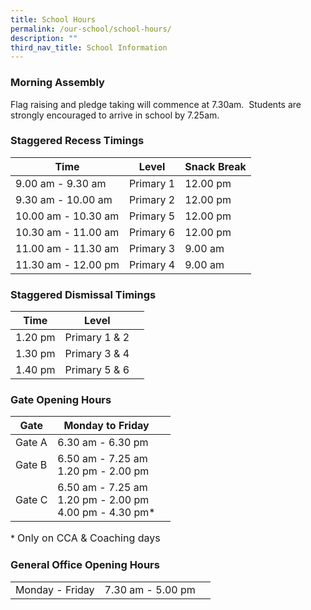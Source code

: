 ```yaml
---
title: School Hours
permalink: /our-school/school-hours/
description: ""
third_nav_title: School Information
---
```

### **Morning Assembly**

Flag raising and pledge taking will commence at 7.30am.  Students are strongly encouraged to arrive in school by 7.25am.

### **Staggered Recess Timings**

| Time | Level | Snack Break |
| ----| ------ | ------------ |
| 9.00 am - 9.30 am| Primary 1 | 12.00 pm |
| 9.30 am - 10.00 am| Primary 2 | 12.00 pm |
| 10.00 am - 10.30 am| Primary 5 | 12.00 pm |
| 10.30 am - 11.00 am| Primary 6 | 12.00 pm |
| 11.00 am - 11.30 am| Primary 3 | 9.00 am |
| 11.30 am - 12.00 pm| Primary 4 | 9.00 am |


### **Staggered Dismissal Timings**

| Time | Level |  |
| -------- | -------- | -------- |
| 1.20 pm | Primary 1 & 2 | 
| 1.30 pm | Primary 3 & 4 | 
| 1.40 pm | Primary 5 & 6 | 


### **Gate Opening Hours**

| Gate | Monday to Friday |  |
| -------- | -------- | -------- |
| Gate A | 6.30 am - 6.30 pm |     |
| Gate B | 6.50 am - 7.25 am <br/>1.20 pm - 2.00 pm |      |
| Gate C | 6.50 am - 7.25 am <br/>1.20 pm - 2.00 pm <br/>4.00 pm - 4.30 pm* |      |

\* <font size="3">Only on CCA & Coaching days</font>

### **General Office Opening Hours**

|  |  |  |
| -------- | -------- | -------- |
| Monday - Friday | 7.30 am - 5.00 pm |    |
